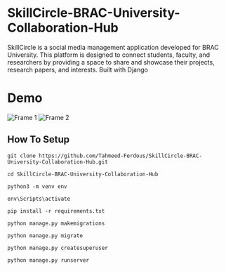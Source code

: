 # SkillCircle-BRAC-University-Collaboration-Hub
SkillCircle is a social media management application developed for BRAC University. This platform is designed to connect students, faculty, and researchers by providing a space to share and showcase their projects, research papers, and interests. Built with Django

# Demo
![Frame 1](https://github.com/user-attachments/assets/a8cd64b7-bfc4-49b5-8902-bfffab361e53)
![Frame 2](https://github.com/user-attachments/assets/c487e7f8-882e-4478-89c1-a146983459ea)


## How To Setup
```
git clone https://github.com/Tahmeed-Ferdous/SkillCircle-BRAC-University-Collaboration-Hub.git
```
```
cd SkillCircle-BRAC-University-Collaboration-Hub
```
```
python3 -m venv env
```
```
env\Scripts\activate
```
```
pip install -r requirements.txt
```
```
python manage.py makemigrations
```
```
python manage.py migrate
```
```
python manage.py createsuperuser
```
```
python manage.py runserver
```
